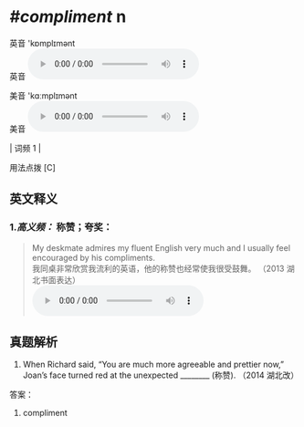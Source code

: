 # ***\#compliment*** n
英音 'kɒmplɪmənt  
英音
<audio src="./media/compliment1.aac" controls="controls"></audio>

美音 'kɑːmplɪmənt  
美音
<audio src="./media/compliment2.aac" controls="controls"></audio>



| 词频 1 |  

用法点拨  [C]

英文释义
---
### 1.*高义频：* **称赞；夸奖：**  

 > My deskmate admires my fluent English very much and I usually feel encouraged by his compliments.  
 > 我同桌非常欣赏我流利的英语，他的称赞也经常使我很受鼓舞。  （2013 湖北书面表达）  
<audio src="./media/compliment-My deskmate admires my fluent English.aac" controls="controls"></audio>


真题解析
---
1. When Richard said, “You are much more agreeable and prettier now,” Joan’s face turned red at the unexpected  ________ (称赞).  （2014 湖北改）  

答案：
1. compliment  

